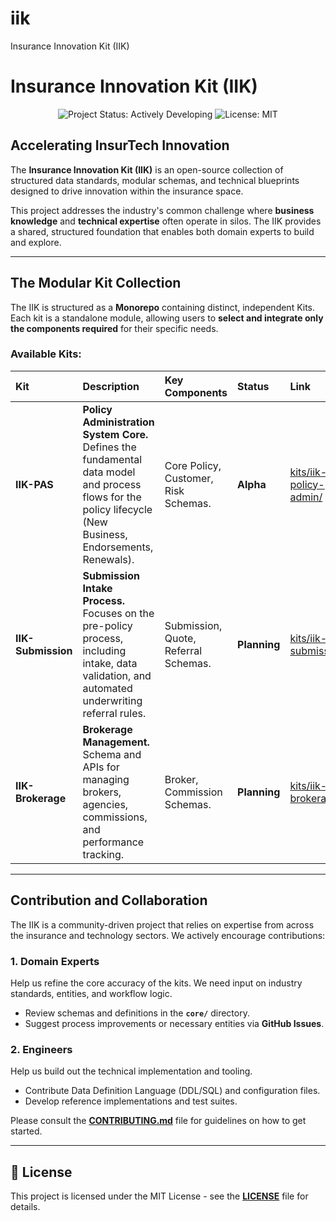 # iik
Insurance Innovation Kit (IIK)

# Insurance Innovation Kit (IIK)
<p align="center">
  <img src="https://img.shields.io/badge/Status-Actively%20Developing-blue.svg" alt="Project Status: Actively Developing">
  <img src="https://img.shields.io/github/license/iik/iik.svg" alt="License: MIT">
</p>

## Accelerating InsurTech Innovation

The **Insurance Innovation Kit (IIK)** is an open-source collection of structured data standards, modular schemas, and technical blueprints designed to drive innovation within the insurance space.

This project addresses the industry's common challenge where **business knowledge** and **technical expertise** often operate in silos. The IIK provides a shared, structured foundation that enables both domain experts to build and explore.

---

## The Modular Kit Collection

The IIK is structured as a **Monorepo** containing distinct, independent Kits. Each kit is a standalone module, allowing users to **select and integrate only the components required** for their specific needs.

### Available Kits:

| Kit | Description | Key Components | Status | Link |
| :--- | :--- | :--- | :--- | :--- |
| **IIK-PAS** | **Policy Administration System Core.** Defines the fundamental data model and process flows for the policy lifecycle (New Business, Endorsements, Renewals). | Core Policy, Customer, Risk Schemas. | **Alpha** | [kits/iik-policy-admin/](kits/iik-pas/) |
| **IIK-Submission** | **Submission Intake Process.** Focuses on the pre-policy process, including intake, data validation, and automated underwriting referral rules. | Submission, Quote, Referral Schemas. | **Planning** | [kits/iik-submission/](kits/iik-subm/) |
| **IIK-Brokerage** | **Brokerage Management.** Schema and APIs for managing brokers, agencies, commissions, and performance tracking. | Broker, Commission Schemas. | **Planning** | [kits/iik-brokerage/](kits/iik-brokerage/) |

---

## Contribution and Collaboration

The IIK is a community-driven project that relies on expertise from across the insurance and technology sectors. We actively encourage contributions:

### 1. Domain Experts
Help us refine the core accuracy of the kits. We need input on industry standards, entities, and workflow logic.
* Review schemas and definitions in the **`core/`** directory.
* Suggest process improvements or necessary entities via **GitHub Issues**.

### 2. Engineers
Help us build out the technical implementation and tooling.
* Contribute Data Definition Language (DDL/SQL) and configuration files.
* Develop reference implementations and test suites.

Please consult the **[CONTRIBUTING.md](CONTRIBUTING.md)** file for guidelines on how to get started.

---

## 📄 License

This project is licensed under the MIT License - see the **[LICENSE](LICENSE)** file for details.
